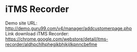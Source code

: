 # iTMS Recorder
Demo site URL: http://demo.guru99.com/v4/manager/addcustomerpage.php <br />
Link download iTMS Recorder: https://chrome.google.com/webstore/detail/itms-recorder/aldhpchlhphegjkbhjkijlkpnncbefme
